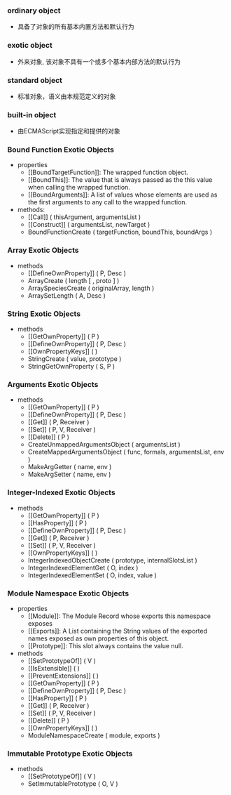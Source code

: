 ### ordinary object
  - 具备了对象的所有基本内置方法和默认行为
  
### exotic object
  - 外来对象, 该对象不具有一个或多个基本内部方法的默认行为

### standard object
  - 标准对象，语义由本规范定义的对象

### built-in object
  - 由ECMAScript实现指定和提供的对象

### Bound Function Exotic Objects
  - properties
    - \[[BoundTargetFunction]]: The wrapped function object.
    - \[[BoundThis]]: The value that is always passed as the this value when calling the wrapped function.
    - \[[BoundArguments]]: A list of values whose elements are used as the first arguments to any call to the wrapped function.
  - methods:
    - \[[Call]] ( thisArgument, argumentsList )
    - \[[Construct]] ( argumentsList, newTarget )
    - BoundFunctionCreate ( targetFunction, boundThis, boundArgs )

### Array Exotic Objects
  - methods
    - \[[DefineOwnProperty]] ( P, Desc )
    - ArrayCreate ( length [ , proto ] )
    - ArraySpeciesCreate ( originalArray, length )
    - ArraySetLength ( A, Desc )

### String Exotic Objects
  - methods
    - \[[GetOwnProperty]] ( P )
    - \[[DefineOwnProperty]] ( P, Desc )
    - \[[OwnPropertyKeys]] ( )
    - StringCreate ( value, prototype )
    - StringGetOwnProperty ( S, P )

### Arguments Exotic Objects
  - methods
    - \[[GetOwnProperty]] ( P )
    - \[[DefineOwnProperty]] ( P, Desc )
    - \[[Get]] ( P, Receiver )
    - \[[Set]] ( P, V, Receiver )
    - \[[Delete]] ( P )
    - CreateUnmappedArgumentsObject ( argumentsList )
    - CreateMappedArgumentsObject ( func, formals, argumentsList, env )
    - MakeArgGetter ( name, env )
    - MakeArgSetter ( name, env )

### Integer-Indexed Exotic Objects
  - methods
    - \[[GetOwnProperty]] ( P )
    - \[[HasProperty]] ( P )
    - \[[DefineOwnProperty]] ( P, Desc )
    - \[[Get]] ( P, Receiver )
    - \[[Set]] ( P, V, Receiver )
    - \[[OwnPropertyKeys]] ( )
    - IntegerIndexedObjectCreate ( prototype, internalSlotsList )
    - IntegerIndexedElementGet ( O, index )
    - IntegerIndexedElementSet ( O, index, value )

### Module Namespace Exotic Objects
  - properties
    - \[[Module]]: The Module Record whose exports this namespace exposes
    - \[[Exports]]: A List containing the String values of the exported names exposed as own properties of this object.
    - \[[Prototype]]: This slot always contains the value null.
  - methods
    - \[[SetPrototypeOf]] ( V )
    - \[[IsExtensible]] ( )
    - \[[PreventExtensions]] ( )
    - \[[GetOwnProperty]] ( P )
    - \[[DefineOwnProperty]] ( P, Desc )
    - \[[HasProperty]] ( P )
    - \[[Get]] ( P, Receiver )
    - \[[Set]] ( P, V, Receiver )
    - \[[Delete]] ( P )
    - \[[OwnPropertyKeys]] ( )
    - ModuleNamespaceCreate ( module, exports )

### Immutable Prototype Exotic Objects
  - methods
    - \[[SetPrototypeOf]] ( V )
    - SetImmutablePrototype ( O, V )

